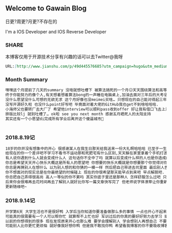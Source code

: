 ## Welcome to Gawain Blog

日更?周更?月更?不存在的

I'm a IOS Developer and IOS Reverse Developer

### SHARE

本博客仅用于开源技术分享有兴趣的话可以去Twitter@我呀
```markdown
URL:[http://www.jianshu.com/p/49d445576685?utm_campaign=hugo&utm_medium=reader_share&utm_content=note&utm_source=weixin-friends]

```
### Month Summary
```markdown
嘿嘿这个月提前了几天的summary 没啥就想吐槽下 被算法搞死的一个月😐天天围绕算法和高等数学转圈抑郁和暴躁指数达到五颗🌟睡眠质量直线下跌.
终于你能努力的像个人,有天想着想着算法bong的一声睡在电脑桌上,加油去面对三年后的大考😵
没什么愿望没什么可想的无欲无求 这个月好像也没meimei买啥… 只想现在的自己能对得起三年后的自己 .
没写开源好久啦 也没什么point好写吧 毕竟面对着大佬的GitHub我也get不到啥哈哈哈.
小海师父也要转厂去大厂了 希望他interview可以顺利pass收到offer 好让我有借口飞去上海哟嘻嘻 .
排版比较lj 就别吐槽了… ok啦 see you next month 感谢五月晒死人的太阳支持
其实还有一个小愿望di完成所有学业后离开这个傻逼城市🙂
                                                                                                            来自天天不运动的死肥宅
```                                                                                                            

### 2018.8.19记
```markdown
18岁的你并没有想象中的开心 很感谢某人在我生日那天给我送来一份大礼啊哈哈哈 已至于一生都会记得十八岁生日的那天 你所想的所希望的所想要的总是会离你而去 逆向而行 遇不到碰不见.
给现在的你一个差评吧不学习不看书不运动那和死肥宅有什么区别,天天躲在家里拿着个手机打游戏 丧.
有人说你遇到什么人就会变成什么人 这句话你不全中了吗 就算以后变成什么样的人也是你造成的吧.
你总是希望天天开心快乐大概这是所有人的愿望吧 你想要的快乐大概就是你想要那个你觉得对你很重要的人给你带来的快乐吧 偶尔快乐偶尔难过.
你总是再猜别人在想什么 以为别人想的和你猜的一模一样 然后把自己带进去坑里面 最后别人告诉你他想的和你猜的不一样,往你的坑里扔几块石头 然后你就炸了.
你不想面对的现实总是在你最绝望的时候碰上 现在的你很希望那天能早点到来吧 早点解脱吧.
你总把自己弄得很高尚 高人一等似的你不累吗 其实你底子里还是那种人 怎样舒服怎么过吧 只想快乐仅此而已.
后来你会很难再去花时间再去了解别人就好比你写一篇文章快写完了 但老师说字体潦草让你重新再写一篇 虽然你还记得开头和内容但你也懒得写了吧 因为一篇文章花光了你所有的精力 只差一个结尾 你却要重头再来.
更新随缘吧~


```  

### 2018.9.14记
```markdown
开学第6天 大学生活也不是很好鸭 入学后当你知道你要准备做那么多的事情 一点也开心不起来吧 今晚学生会要面试 后天社联要面试 自己去面对一堆的事情真的很累
可能真的很需要有一个人可以帮你忙 就算帮不上忙也好 军训过后的你真的要好好努力去学习 插本 省级竞赛 考证 讲座 还有社团的事情
以前的你想得到的很多 现在发现原来开心也那么难 要学会理解别人 学会想别人再想自己 不要一味顾着自己的感受 就算自己有多难过 有多不开心 有多烦恼也不要和别人说了吧
可能别人比你更忙更烦恼 就好像我好想你鸭 但是我不敢找你鸭 希望看我博客的你不要吸收博客主人的负能量 你们都要热爱生活 好好学习. 而我也不知道那天能脱离这种状态 死的那天吧 sea you~


```

